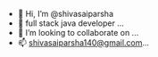 - 👋 Hi, I’m @shivasaiparsha
- 👀 full stack java developer ...
- 💞️ I’m looking to collaborate on ...
- 📫 shivasaiparsha140@gmail.com...

<!---
shivasaiparsha/shivasaiparsha is a ✨ special ✨ repository because its `README.md` (this file) appears on your GitHub profile.
You can click the Preview link to take a look at your changes.
--->
